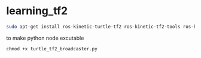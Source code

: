 # learning_tf2

```bash
sudo apt-get install ros-kinetic-turtle-tf2 ros-kinetic-tf2-tools ros-kinetic-tf
```
to make python node excutable
```
chmod +x turtle_tf2_broadcaster.py
```